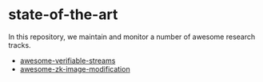 # state-of-the-art

In this repository, we maintain and monitor a number of awesome research tracks.

* [awesome-verifiable-streams](https://github.com/SSR-Bell/state-of-the-art/blob/main/awesome-verifiable-streams.md)
* [awesome-zk-image-modification](https://github.com/SSR-Bell/state-of-the-art/blob/main/awesome-zk-image-modification.md)


